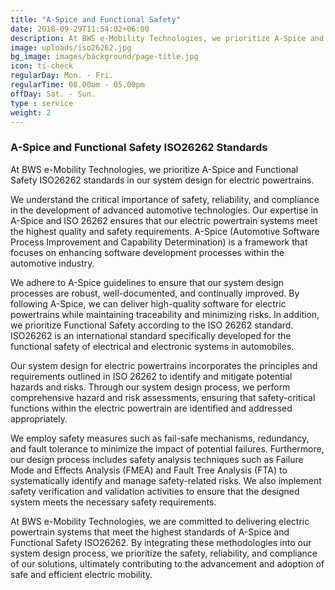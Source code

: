 ```yaml
---
title: "A-Spice and Functional Safety"
date: 2018-09-29T11:54:02+06:00
description: At BWS e-Mobility Technologies, we prioritize A-Spice and Functional Safety ISO26262 standards in our system design for electric powertrains.
image: uploads/iso26262.jpg
bg_image: images/background/page-title.jpg
icon: ti-check
regularDay: Mon. - Fri.
regularTime: 08.00am - 05.00pm
offDay: Sat. - Sun.
type : service
weight: 2
---
```


### A-Spice and Functional Safety ISO26262 Standards
At BWS e-Mobility Technologies, we prioritize A-Spice and Functional Safety ISO26262 standards in our system design for electric powertrains.

We understand the critical importance of safety, reliability, and compliance in the development of advanced automotive technologies.
Our expertise in A-Spice and ISO 26262 ensures that our electric powertrain systems meet the highest quality and safety requirements.
A-Spice (Automotive Software Process Improvement and Capability Determination) is a framework that focuses on enhancing software development processes within the automotive industry.

We adhere to A-Spice guidelines to ensure that our system design processes are robust, well-documented, and continually improved. By following A-Spice, we can deliver high-quality software for electric powertrains while maintaining traceability and minimizing risks. In addition, we prioritize Functional Safety according to the ISO 26262 standard. ISO26262 is an international standard specifically developed for the functional safety of electrical and electronic systems in automobiles.

Our system design for electric powertrains incorporates the principles and requirements outlined in ISO 26262 to identify and mitigate potential hazards and risks. Through our system design process, we perform comprehensive hazard and risk assessments, ensuring that safety-critical functions within the electric powertrain are identified and addressed appropriately.

We employ safety measures such as fail-safe mechanisms, redundancy, and fault tolerance to minimize the impact of potential failures. Furthermore, our design process includes safety analysis techniques such as Failure Mode and Effects Analysis (FMEA) and Fault Tree Analysis (FTA) to systematically identify and manage safety-related risks. We also implement safety verification and validation activities to ensure that the designed system meets the necessary safety requirements.

At BWS e-Mobility Technologies, we are committed to delivering electric powertrain systems that meet the highest standards of A-Spice and Functional Safety ISO26262. By integrating these methodologies into our system design process, we prioritize the safety, reliability, and compliance of our solutions, ultimately contributing to the advancement and adoption of safe and efficient electric mobility.